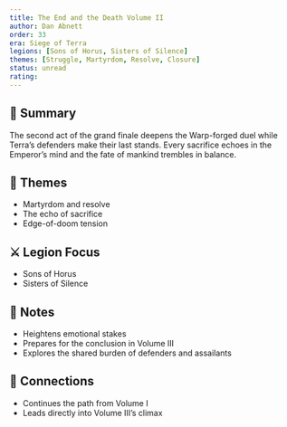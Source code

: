 ```yaml
---
title: The End and the Death Volume II
author: Dan Abnett
order: 33
era: Siege of Terra
legions: [Sons of Horus, Sisters of Silence]
themes: [Struggle, Martyrdom, Resolve, Closure]
status: unread
rating:
---
```


## 🧭 Summary
The second act of the grand finale deepens the Warp-forged duel while Terra’s defenders make their last stands. Every sacrifice echoes in the Emperor’s mind and the fate of mankind trembles in balance.

## 🧠 Themes
- Martyrdom and resolve  
- The echo of sacrifice  
- Edge-of-doom tension  

## ⚔️ Legion Focus
- Sons of Horus  
- Sisters of Silence  

## 📝 Notes
- Heightens emotional stakes  
- Prepares for the conclusion in Volume III  
- Explores the shared burden of defenders and assailants  

## 🔗 Connections
- Continues the path from Volume I  
- Leads directly into Volume III’s climax  